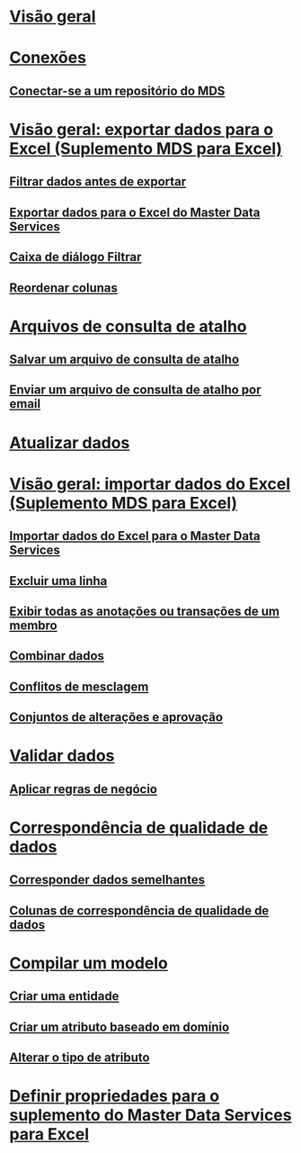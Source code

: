# [Visão geral](master-data-services-add-in-for-microsoft-excel.md)  
# [Conexões](connections-mds-add-in-for-excel.md)  
## [Conectar-se a um repositório do MDS](connect-to-an-mds-repository-mds-add-in-for-excel.md)  
# [Visão geral: exportar dados para o Excel (Suplemento MDS para Excel)](overview-exporting-data-to-excel-mds-add-in-for-excel.md)  
## [Filtrar dados antes de exportar](filter-data-before-exporting-mds-add-in-for-excel.md)  
## [Exportar dados para o Excel do Master Data Services](export-data-to-excel-from-master-data-services.md)  
## [Caixa de diálogo Filtrar](filter-dialog-box-mds-add-in-for-excel.md)  
## [Reordenar colunas](reorder-columns-mds-add-in-for-excel.md)  
# [Arquivos de consulta de atalho](shortcut-query-files-mds-add-in-for-excel.md)  
## [Salvar um arquivo de consulta de atalho](save-a-shortcut-query-file-mds-add-in-for-excel.md)  
## [Enviar um arquivo de consulta de atalho por email](email-a-shortcut-query-file-mds-add-in-for-excel.md)  
# [Atualizar dados](refreshing-data-mds-add-in-for-excel.md)  
# [Visão geral: importar dados do Excel (Suplemento MDS para Excel)](overview-importing-data-from-excel-mds-add-in-for-excel.md)  
## [Importar dados do Excel para o Master Data Services](import-data-from-excel-to-master-data-services-mds-add-in-for-excel.md)  
## [Excluir uma linha](delete-a-row-mds-add-in-for-excel.md)  
## [Exibir todas as anotações ou transações de um membro](view-all-annotations-or-transactions-for-a-member-mds-add-in-for-excel.md)  
## [Combinar dados](combine-data-mds-add-in-for-excel.md)  
## [Conflitos de mesclagem](merge-conflicts-mds-add-in-for-excel.md)  
## [Conjuntos de alterações e aprovação](change-sets-and-approval-mds-add-in-for-excel.md)  
# [Validar dados](validating-data-mds-add-in-for-excel.md)  
## [Aplicar regras de negócio](apply-business-rules-mds-add-in-for-excel.md)  
# [Correspondência de qualidade de dados](data-quality-matching-in-the-mds-add-in-for-excel.md)  
## [Corresponder dados semelhantes](match-similar-data-mds-add-in-for-excel.md)  
## [Colunas de correspondência de qualidade de dados](data-quality-matching-columns-mds-add-in-for-excel.md)  
# [Compilar um modelo](building-a-model-mds-add-in-for-excel.md)  
## [Criar uma entidade](create-an-entity-mds-add-in-for-excel.md)  
## [Criar um atributo baseado em domínio](create-a-domain-based-attribute-mds-add-in-for-excel.md)  
## [Alterar o tipo de atributo](change-the-attribute-type-mds-add-in-for-excel.md)  
# [Definir propriedades para o suplemento do Master Data Services para Excel](setting-properties-for-master-data-services-add-in-for-excel.md)  
